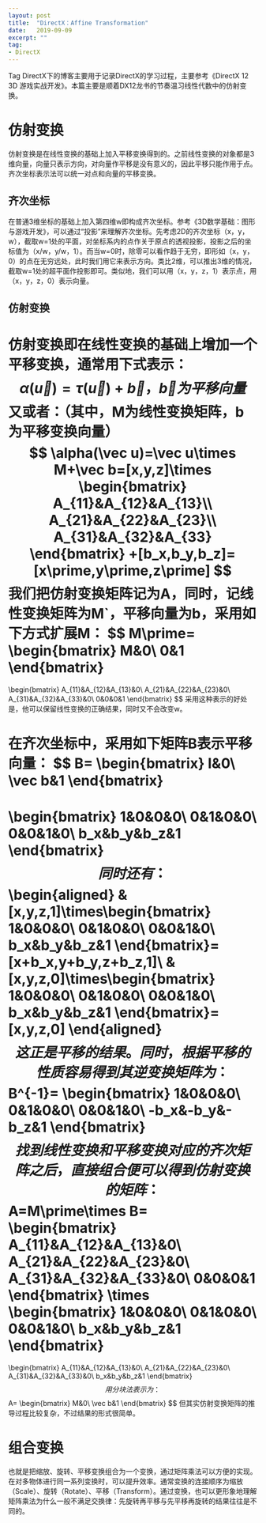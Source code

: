 ```yaml
---
layout: post
title:  "DirectX：Affine Transformation"
date:   2019-09-09
excerpt: ""
tag:
- DirectX
---
```


Tag DirectX下的博客主要用于记录DirectX的学习过程，主要参考《DirectX 12 3D 游戏实战开发》。本篇主要是顺着DX12龙书的节奏温习线性代数中的仿射变换。

# 仿射变换

仿射变换是在线性变换的基础上加入平移变换得到的。之前线性变换的对象都是3维向量，向量只表示方向，对向量作平移是没有意义的，因此平移只能作用于点。齐次坐标表示法可以统一对点和向量的平移变换。

## 齐次坐标

在普通3维坐标的基础上加入第四维w即构成齐次坐标。参考《3D数学基础：图形与游戏开发》，可以通过“投影”来理解齐次坐标。先考虑2D的齐次坐标（x，y，w），截取w=1处的平面，对坐标系内的点作关于原点的透视投影，投影之后的坐标值为（x/w，y/w，1）。而当w=0时，除零可以看作趋于无穷，即形如（x，y，0）的点在无穷远处，此时我们用它来表示方向。类比2维，可以推出3维的情况，截取w=1处的超平面作投影即可。类似地，我们可以用（x，y，z，1）表示点，用（x，y，z，0）表示向量。

## 仿射变换

仿射变换即在线性变换的基础上增加一个平移变换，通常用下式表示：
$$
\alpha(\vec u)=\tau(\vec u)+\vec b，\vec b为平移向量
$$
又或者：（其中，M为线性变换矩阵，b为平移变换向量）
$$
\alpha(\vec u)=\vec u\times M+\vec b=[x,y,z]\times
\begin{bmatrix}
A_{11}&A_{12}&A_{13}\\
A_{21}&A_{22}&A_{23}\\
A_{31}&A_{32}&A_{33}
\end{bmatrix}
+[b_x,b_y,b_z]=[x\prime,y\prime,z\prime]
$$
我们把仿射变换矩阵记为A，同时，记线性变换矩阵为M`，平移向量为**b**，采用如下方式扩展M：
$$
M\prime=
\begin{bmatrix}
M&0\\
0&1
\end{bmatrix}
=
\begin{bmatrix}
A_{11}&A_{12}&A_{13}&0\\
A_{21}&A_{22}&A_{23}&0\\
A_{31}&A_{32}&A_{33}&0\\
0&0&0&1
\end{bmatrix}
$$
采用这种表示的好处是，他可以保留线性变换的正确结果，同时又不会改变w。

在齐次坐标中，采用如下矩阵B表示平移向量：
$$
B=
\begin{bmatrix}
I&0\\
\vec b&1
\end{bmatrix}
=
\begin{bmatrix}
1&0&0&0\\
0&1&0&0\\
0&0&1&0\\
b_x&b_y&b_z&1
\end{bmatrix}
$$
同时还有：
$$
\begin{aligned}
&[x,y,z,1]\times\begin{bmatrix}
1&0&0&0\\
0&1&0&0\\
0&0&1&0\\
b_x&b_y&b_z&1
\end{bmatrix}=[x+b_x,y+b_y,z+b_z,1]\\
&[x,y,z,0]\times\begin{bmatrix}
1&0&0&0\\
0&1&0&0\\
0&0&1&0\\
b_x&b_y&b_z&1
\end{bmatrix}=[x,y,z,0]
\end{aligned}
$$
这正是平移的结果。同时，根据平移的性质容易得到其逆变换矩阵为：
$$
B^{-1}=
\begin{bmatrix}
1&0&0&0\\
0&1&0&0\\
0&0&1&0\\
-b_x&-b_y&-b_z&1
\end{bmatrix}
$$
找到线性变换和平移变换对应的齐次矩阵之后，直接组合便可以得到仿射变换的矩阵：
$$
A=M\prime\times B=
\begin{bmatrix}
A_{11}&A_{12}&A_{13}&0\\
A_{21}&A_{22}&A_{23}&0\\
A_{31}&A_{32}&A_{33}&0\\
0&0&0&1
\end{bmatrix}
\times
\begin{bmatrix}
1&0&0&0\\
0&1&0&0\\
0&0&1&0\\
b_x&b_y&b_z&1
\end{bmatrix}
=
\begin{bmatrix}
A_{11}&A_{12}&A_{13}&0\\
A_{21}&A_{22}&A_{23}&0\\
A_{31}&A_{32}&A_{33}&0\\
b_x&b_y&b_z&1
\end{bmatrix}
$$
用分块法表示为：
$$
A=
\begin{bmatrix}
M&0\\
\vec b&1
\end{bmatrix}
$$
但其实仿射变换矩阵的推导过程比较复杂，不过结果的形式很简单。

# 组合变换

也就是把缩放、旋转、平移变换组合为一个变换，通过矩阵乘法可以方便的实现。在对多物体进行同一系列变换时，可以提升效率。通常变换的连接顺序为缩放（Scale）、旋转（Rotate）、平移（Transform）。通过变换，也可以更形象地理解矩阵乘法为什么一般不满足交换律：先旋转再平移与先平移再旋转的结果往往是不同的。